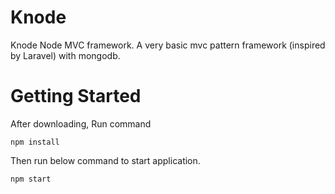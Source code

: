 # Knode

Knode
Node MVC framework. A very basic mvc pattern framework (inspired by Laravel) with mongodb.

# Getting Started
 
  After downloading, Run command
  
    npm install
    
   Then run below command to start application.
   
    npm start